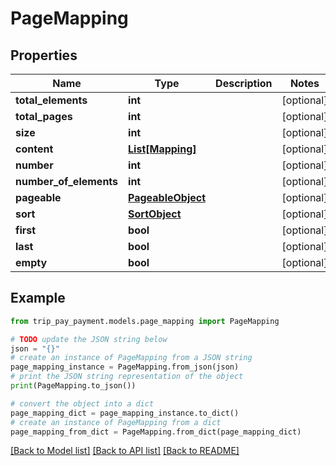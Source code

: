 # PageMapping


## Properties

Name | Type | Description | Notes
------------ | ------------- | ------------- | -------------
**total_elements** | **int** |  | [optional] 
**total_pages** | **int** |  | [optional] 
**size** | **int** |  | [optional] 
**content** | [**List[Mapping]**](Mapping.md) |  | [optional] 
**number** | **int** |  | [optional] 
**number_of_elements** | **int** |  | [optional] 
**pageable** | [**PageableObject**](PageableObject.md) |  | [optional] 
**sort** | [**SortObject**](SortObject.md) |  | [optional] 
**first** | **bool** |  | [optional] 
**last** | **bool** |  | [optional] 
**empty** | **bool** |  | [optional] 

## Example

```python
from trip_pay_payment.models.page_mapping import PageMapping

# TODO update the JSON string below
json = "{}"
# create an instance of PageMapping from a JSON string
page_mapping_instance = PageMapping.from_json(json)
# print the JSON string representation of the object
print(PageMapping.to_json())

# convert the object into a dict
page_mapping_dict = page_mapping_instance.to_dict()
# create an instance of PageMapping from a dict
page_mapping_from_dict = PageMapping.from_dict(page_mapping_dict)
```
[[Back to Model list]](../README.md#documentation-for-models) [[Back to API list]](../README.md#documentation-for-api-endpoints) [[Back to README]](../README.md)


